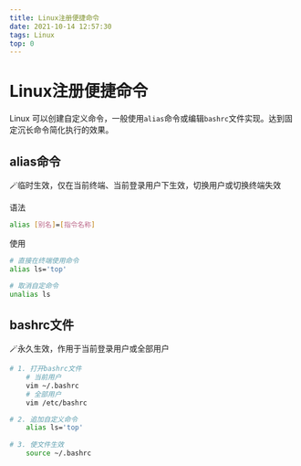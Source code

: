 ```yaml
---
title: Linux注册便捷命令
date: 2021-10-14 12:57:30
tags: Linux
top: 0
---
```


# Linux注册便捷命令

Linux 可以创建自定义命令，一般使用`alias`命令或编辑`bashrc`文件实现。达到固定沉长命令简化执行的效果。

## alias命令

🪄临时生效，仅在当前终端、当前登录用户下生效，切换用户或切换终端失效

语法

```bash
alias [别名]=[指令名称]
```

<!--more-->

使用

```bash
# 直接在终端使用命令
alias ls='top'

# 取消自定命令
unalias ls
```

## bashrc文件

🪄永久生效，作用于当前登录用户或全部用户

```bash
# 1. 打开bashrc文件
    # 当前用户
    vim ~/.bashrc
    # 全部用户
    vim /etc/bashrc

# 2. 追加自定义命令
	alias ls='top'
	
# 3. 使文件生效
	source ~/.bashrc
```



